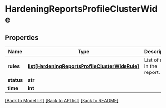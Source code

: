 # HardeningReportsProfileClusterWide

## Properties
Name | Type | Description | Notes
------------ | ------------- | ------------- | -------------
**rules** | [**list[HardeningReportsProfileClusterWideRule]**](HardeningReportsProfileClusterWideRule.md) | List of rules in the report. | [optional] 
**status** | **str** |  | [optional] 
**time** | **int** |  | [optional] 

[[Back to Model list]](../README.md#documentation-for-models) [[Back to API list]](../README.md#documentation-for-api-endpoints) [[Back to README]](../README.md)


